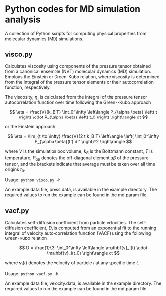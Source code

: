 
# Python codes for MD simulation analysis

A collection of Python scripts for computing physical properties from molecular dynamics (MD) simulations.

## visco.py

Calculates viscosity using components of the pressure tensor obtained from a canonical ensemble (NVT)
molecular dynamics (MD) simulation. Employs the Einstein or Green-Kubo relation, where viscosity is
determined from the integral of the pressure tensor elements or their autocorrelation function, respectively.

The viscosity, $\eta$, is calculated from the integral of the pressure tensor autocorrelation
function over time following the Green--Kubo approach

$$
\eta = \frac{V}{k_B T} \int_0^\infty \left\langle P_{\alpha \beta} \left( t \right)
\cdot P_{\alpha \beta} \left( t_0 \right) \right\rangle dt
$$

or the Einstein approach

$$
\eta = \lim_{t \to \infty} \frac{V}{2 t k_B T}
\left\langle \left( \int_0^\infty P_{\alpha \beta}(t') dt' \right)^2  \right\rangle
$$

where $V$ is the simulation box volume, $k_B$ is the Boltzmann constant, $T$ is temperature,
$P_{\alpha\beta}$ denotes the off-diagonal element $\alpha\beta$ of the pressure tensor,
and the brackets indicate that average must be taken over all time origins $t_0$.

Usage: `python visco.py -h`

An example data file, press.data, is available in the example directory. The required values to run 
the example can be found in the md.param file.

## vacf.py

Calculates self-diffusion coefficient from particle velocities. The self-diffusion coefficient, $D$, is
computed from an exponential fit to the running integral of velocity auto-correlation function (VACF)
using the following Green-Kubo relation

$$
D = \frac{1}{3} \int_0^\infty \left\langle \mathbf{v}_i(t) \cdot \mathbf{v}_i(t_0) \right\rangle dt
$$

where $\mathbf{v}_i(t)$ denotes the velocity of particle $i$ at any specific time $t$.

Usage: `python vacf.py -h`

An example data file, velocity.data, is available in the example directory. The required values to run
the example can be found in the md.param file.